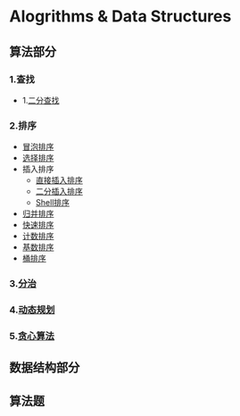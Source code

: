 # Alogrithms & Data Structures  

## 算法部分  

### 1.查找  
* 1.[二分查找](source/search/binary_search.cpp)  
### 2.排序  
* [冒泡排序](source/sort/bubble_sort.cpp)  
* [选择排序](source/sort/select_sort.cpp)  
* 插入排序
  * [直接插入排序](source/sort/insertion_sort.cpp)  
  - [二分插入排序](source/sort/binary_insertion_sort.cpp)  
  * [Shell排序](source/sort/shell_sort.cpp)  
* [归并排序](source/sort/merge_sort.cpp)  
* [快速排序](source/sort/quick_sort.cpp)  
* [计数排序](source/sort/counting_sort.cpp)  
* [基数排序](source/sort/radix_sort.cpp)  
* [桶排序](source/sort/bucket_sort.cpp)  

### 3.[分治](source/divide-and-conquer.cpp)  
### 4.[动态规划](source/dynamic-programming.cpp)  
### 5.[贪心算法](source/greedy-algorithm.cpp)  

## 数据结构部分  


## 算法题  
